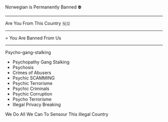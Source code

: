 Norwegian is Permanently Banned ⛔

--------

Are You From This Country 🇳🇴

-----------
= You Are Banned From Us 

--------


Psycho-gang-stalking 

- Psychopathy Gang Stalking 
- Psychosis 
- Crimes of Abusers 
- Psychic SCAMMING 
- Psychic Terrorisme 
- Psychic Criminals 
- Psychic Corruption 
- Psycho Terrorisme 
- Illegal Privacy Breaking 


We Do All We Can To Sensour This illegal Country 

